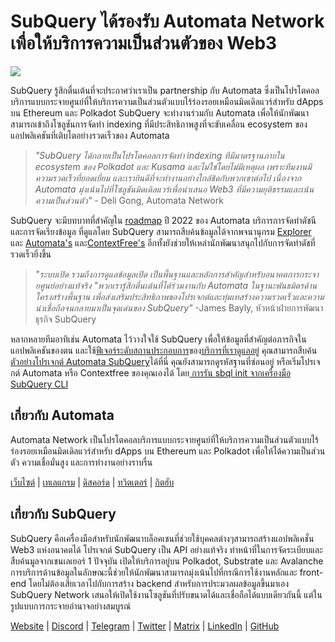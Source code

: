 # SubQuery ได้รองรับ Automata Network เพื่อให้บริการความเป็นส่วนตัวของ Web3

![](https://miro.medium.com/max/1400/0*XWP1ZY08LRe-eupF)

SubQuery รู้สึกตื่นเต้นที่จะประกาศว่าเราเป็น partnership กับ Automata ซึ่งเป็นโปรโตคอลบริการแบบกระจายศูนย์ที่ให้บริการความเป็นส่วนตัวแบบไร้ร่องรอยเหมือนมิดเดิลแวร์สำหรับ dApps บน Ethereum และ Polkadot SubQuery จะทำงานร่วมกับ Automata เพื่อให้นักพัฒนาสามารถเข้าถึงโซลูชันการจัดทำ indexing ที่มีประสิทธิภาพสูงที่จะขับเคลื่อน ecosystem ของแอปพลิเคชันที่เติบโตอย่างรวดเร็วของ Automata

> _"SubQuery ได้กลายเป็นโปรโตคอลการจัดทำ indexing ทีมีมาตรฐานภายใน ecosystem ของ Polkadot และ Kusama และไม่ใช่โดยไม่มีเหตุผล เพราะทีมงานมีความรวดเร็วที่ยอดเยี่ยม และเรายินดีที่จะทำงานอย่างใกล้ชิดกับพวกเขาต่อไป เนื่องจาก Automata มุ่งเน้นไปที่โซลูชันมิดเดิลแวร์เพื่อนำเสนอ Web3 ที่มีความยุติธรรมและเน้นความเป็นส่วนตัว"_ - Deli Gong, Automata Network

SubQuery จะมีบทบาทที่สำคัญใน [roadmap](https://medium.com/atanetwork/automata-network-2022-in-sight-805871cff6c0) ปี 2022 ของ Automata บริการการจัดทำดัชนีและการจัดเรียงข้อมูล ที่ดูแลโดย SubQuery สามารถสืบค้นข้อมูลได้จากพจนานุกรม [Explorer](https://explorer.subquery.network/) และ [Automata's](https://explorer.subquery.network/subquery/subquery/automata-dictionary) และ[ContextFree's](https://explorer.subquery.network/subquery/subquery/contextfree-dictionary) อีกทั้งยังช่วยให้เหล่านักพัฒนาสนุกไปกับการจัดทำดัชที่รวดเร็วยิ่งขึ้น

> _"ระบบเปิด รวมถึงการดูแลข้อมูลเปิด เป็นพื้นฐานและหลักการสำคัญสำหรับอนาคตการกระจายศูนย์อย่างแท้จริง "พวกเรารู้สึกตื่นเต้นที่ได้ร่วมงานกับ Automata ในฐานะพันธมิตรด้านโครงสร้างพื้นฐาน เพื่อส่งเสริมประสิทธิภาพของโปรเจกต์และทุ่มเทสร้างความรวดเร็วและความน่าเชื่อถือจนกลายมาเป็นจุดเด่นของ SubQuery"_ -James Bayly, หัวหน้าฝ่ายการพัฒนาธุรกิจ SubQuery

หลากหลายทีมอาทิเช่น Automata ไว้วางใจใช้ SubQuery เพื่อให้ข้อมูลที่สำคัญต่อภารกิจในแอปพลิเคชันของตน และใช้[ฟีเจอร์ระดับสถานประกอบการ](../blogs/20211228-enterprise-hosted.md)ของ[บริการที่เราดูแลอยู่](https://project.subquery.network/) คุณสามารถสืบค้น[ตัวอย่างโปรเจกต์ Automata SubQuery](https://github.com/subquery/automata-subql-starter)ได้ที่นี่ คุณยังสามารถดูรหัสฐานที่ซ่อนอยู่ หรือเริ่มโปรเจกต์ Automata หรือ Contextfree ของคุณเองได้ โดย[ การรัน sbql init จากเครื่องมือ SubQuery CLI](https://doc.subquery.network/create/introduction/)

## เกี่ยวกับ Automata

Automata Network เป็นโปรโตคอลบริการแบบกระจายศูนย์ที่ให้บริการความเป็นส่วนตัวแบบไร้ร่องรอยเหมือนมิดเดิลแวร์สำหรับ dApps บน Ethereum และ Polkadot เพื่อให้ได้ความเป็นส่วนตัว ความเชื่อมั่นสูง และการทำงานอย่างราบรื่น

[เว็บไซต์](https://ata.network/) | [เทเลแกรม](http://xata.to/telegram) | [ดิสคอร์ด](http://xata.to/discord) | [ทวิตเตอร์](http://xata.to/twitter) | [กิตฮับ](http://xata.to/github)

## เกี่ยวกับ SubQuery

SubQuery คือเครื่องมือสำหรับนักพัฒนาบล็อคเชนที่ช่วยใช้บุคคลต่างๆสามารถสร้างแอปพลิเคชั่น Web3 แห่งอนาคตได้ โปรเจกต์ SubQuery เป็น API อย่างแท้จริง ทำหน้าที่ในการจัดระเบียบและสืบค้นมูลจากเชนเลเยอร์ 1 ปัจจุบัน เปิดให้บริการอยู่บน Polkadot, Substrate และ Avalanche การบริการด้านข้อมูลในลักษณะนี้ช่วยให้นักพัฒนาสามารถมุ่งเน้นไปที่กรณีการใช้งานหลักและ front-end โดยไม่ต้องเสียเวลาไปกับการสร้าง backend สำหรับการประมวลผลข้อมูลขึ้นมาเอง SubQuery Network เสนอให้เปิดใช้งานโซลูชันที่ปรับขนาดได้และเชื่อถือได้แบบเดียวกันนี้ แต่ในรูปแบบการกระจายอำนาจอย่างสมบูรณ์

[Website](https://subquery.network/) | [Discord](https://discord.com/invite/78zg8aBSMG) | [Telegram](https://t.me/subquerynetwork) | [Twitter](https://twitter.com/subquerynetwork) | [Matrix](https://matrix.to/#/#subquery:matrix.org) | [LinkedIn](https://www.linkedin.com/company/subquery) | [GitHub](https://github.com/subquery)
